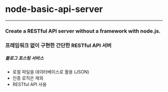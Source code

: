 # node-basic-api-server

---

### Create a RESTful API server without a framework with node.js.

### 프레임워크 없이 구현한 간단한 RESTful API 서버

##### 블로그 포스팅 서비스

- 로컬 파일을 데이터베이스로 활용 (JSON)
- 인증 로직은 제외
- RESTful API 사용
